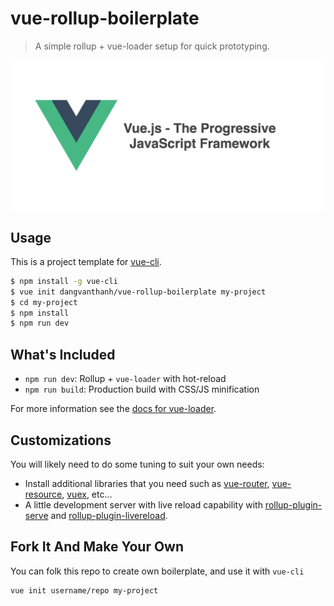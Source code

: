 # vue-rollup-boilerplate

> A simple rollup + vue-loader setup for quick prototyping.

![](screenshot.png)

## Usage

This is a project template for [vue-cli](https://github.com/vuejs/vue-cli).

``` bash
$ npm install -g vue-cli
$ vue init dangvanthanh/vue-rollup-boilerplate my-project
$ cd my-project
$ npm install
$ npm run dev
```

## What's Included

- `npm run dev`: Rollup + `vue-loader` with hot-reload
- `npm run build`: Production build with CSS/JS minification

For more information see the [docs for vue-loader](http://vuejs.github.io/vue-loader).

## Customizations

You will likely need to do some tuning to suit your own needs:

- Install additional libraries that you need such as [vue-router](https://github.com/vuejs/vue-router), [vue-resource](https://github.com/vuejs/vue-resource), [vuex](https://github.com/vuejs/vuex), etc...
- A little development server with live reload capability with [rollup-plugin-serve](https://github.com/thgh/rollup-plugin-serve) and [rollup-plugin-livereload](https://github.com/thgh/rollup-plugin-livereload).

## Fork It And Make Your Own

You can folk this repo to create own boilerplate, and use it with `vue-cli`

``` bash
vue init username/repo my-project
```
